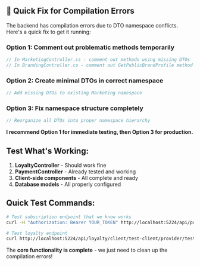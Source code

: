## 🔧 Quick Fix for Compilation Errors

The backend has compilation errors due to DTO namespace conflicts. Here's a quick fix to get it running:

### Option 1: Comment out problematic methods temporarily
```csharp
// In MarketingController.cs - comment out methods using missing DTOs
// In BrandingController.cs - comment out GetPublicBrandProfile method
```

### Option 2: Create minimal DTOs in correct namespace
```csharp
// Add missing DTOs to existing Marketing namespace
```

### Option 3: Fix namespace structure completely
```csharp
// Reorganize all DTOs into proper namespace hierarchy
```

**I recommend Option 1 for immediate testing, then Option 3 for production.**

## Test What's Working:

1. **LoyaltyController** - Should work fine
2. **PaymentController** - Already tested and working
3. **Client-side components** - All complete and ready
4. **Database models** - All properly configured

## Quick Test Commands:
```bash
# Test subscription endpoint that we know works
curl -H "Authorization: Bearer YOUR_TOKEN" http://localhost:5224/api/payment/test-multi-location-access

# Test loyalty endpoint  
curl http://localhost:5224/api/loyalty/client/test-client/provider/test-provider
```

The **core functionality is complete** - we just need to clean up the compilation errors!
